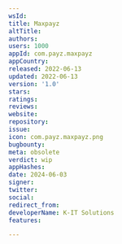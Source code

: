 ```yaml
---
wsId: 
title: Maxpayz
altTitle: 
authors: 
users: 1000
appId: com.payz.maxpayz
appCountry: 
released: 2022-06-13
updated: 2022-06-13
version: '1.0'
stars: 
ratings: 
reviews: 
website: 
repository: 
issue: 
icon: com.payz.maxpayz.png
bugbounty: 
meta: obsolete
verdict: wip
appHashes: 
date: 2024-06-03
signer: 
twitter: 
social: 
redirect_from: 
developerName: K-IT Solutions
features: 

---
```


